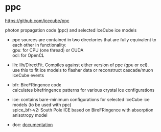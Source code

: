 # ppc
https://github.com/icecube/ppc

photon propagation code (ppc) and selected IceCube ice models

- ppc sources are contained in two directories that are fully equivalent to each other in functionality:  
   gpu: for CPU (one thread) or CUDA  
   ocl: for OpenCL

- llh: llh/DirectFit. Compiles against either version of ppc (gpu or ocl).  
   use this to fit ice models to flasher data or reconstruct cascade/muon IceCube events

- bfr: BireFRingence code  
   calculates birefringence patterns for various crystal ice configurations

- ice: contains bare-minimum configurations for selected IceCube ice models (to be used with ppc)  
   spice_bfr-v2: South Pole ICE based on BireFRingence with absorption anisotropy model

- doc: [documentation](doc/index.rst)
